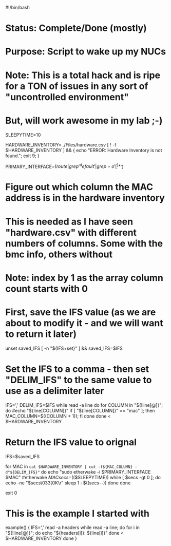 #!/bin/bash 

#  Status: Complete/Done (mostly)
# Purpose: Script to wake up my NUCs
#    Note: This is a total hack and is ripe for a TON of issues in any sort of "uncontrolled environment"
#          But, will work awesome in my lab ;-)


SLEEPYTIME=10

HARDWARE_INVENTORY=../Files/hardware.csv
[ ! -f $HARDWARE_INVENTORY ] && { echo "ERROR: Hardware Inventory is not found."; exit 9; }


PRIMARY_INTERFACE=$(route | grep '^default' | grep -o '[^ ]*$')

# Figure out which column the MAC address is in the hardware inventory
# This is needed as I have seen "hardware.csv" with different numbers of columns.  Some with the bmc info, others without
# Note: index by 1 as the array column count starts with 0

# First, save the IFS value (as we are about to modify it - and we will want to return it later)
unset saved_IFS
[ -n "${IFS+set}" ] && saved_IFS=$IFS

# Set the IFS to a comma - then set "DELIM_IFS" to the same value to use as a delimiter later
IFS=','
DELIM_IFS=$IFS
while read -a line
do
  for COLUMN in "${!line[@]}"; do
        #echo "${line[COLUMN]}"
        if [ "${line[COLUMN]}" == "mac" ]; then MAC_COLUMN=$((COLUMN + 1)); fi
  done
done < $HARDWARE_INVENTORY
# Return the IFS value to orignal
IFS=$saved_IFS

for MAC in `cat $HARDWARE_INVENTORY | cut -f${MAC_COLUMN} -d"${DELIM_IFS}"` 
do 
  echo "sudo etherwake -i $PRIMARY_INTERFACE $MAC"
  #etherwake $MAC
  secs=$(($SLEEPYTIME))
while [ $secs -gt 0 ]; do
   echo -ne "$secs\033[0K\r"
   sleep 1
   : $((secs--))
done 
done

exit 0

# This is the example I started with
example() {
IFS=','
read -a headers
while read -a line; 
do
    for i in "${!line[@]}"; do
        echo "${headers[i]}: ${line[i]}"
    done < $HARDWARE_INVENTORY
done 
}

